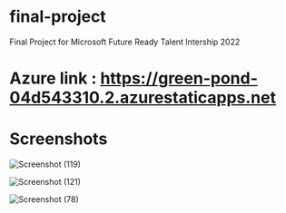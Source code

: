 # final-project
Final Project for Microsoft Future Ready Talent Intership 2022
# Azure link : https://green-pond-04d543310.2.azurestaticapps.net

# Screenshots

![Screenshot (119)](https://user-images.githubusercontent.com/85272308/212954798-6c2ebd2a-2204-4257-a6d5-4761dabeced3.png)



![Screenshot (121)](https://user-images.githubusercontent.com/85272308/212954838-988c7ae3-ef78-4d58-be63-4835f735ff92.png)



![Screenshot (78)](https://user-images.githubusercontent.com/85272308/212954969-1f270ddf-b1df-4a4b-b092-583e3bed2063.png)





